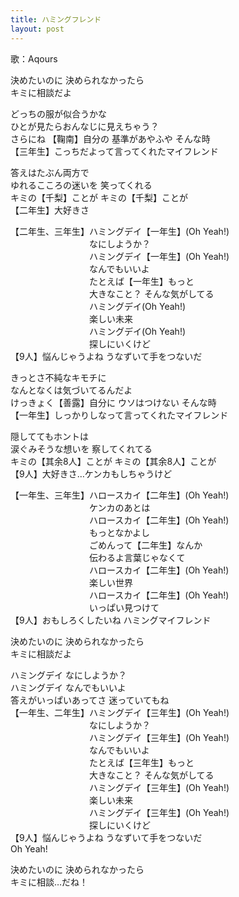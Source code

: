 ```yaml
---
title: ハミングフレンド
layout: post
---
```

歌：Aqours

<p>決めたいのに 決められなかったら<br />
キミに相談だよ</p>

<p><a class="mari">どっちの服が似合うかな</a><br />
<a class="kanan">ひとが見たらおんなじに見えちゃう？</a><br />
<a class="dia">さらにね</a> 【<a class="mari">鞠</a><a class="kanan">南</a>】自分の <a class="dia">基準があやふや そんな時</a><br />
【三年生】こっちだよって言ってくれたマイフレンド</p>

<p><a class="chika">答えはたぶん両方で</a><br />
<a class="riko">ゆれるこころの迷いを</a> <a class="you">笑ってくれる</a><br />
<a class="you">キミの</a>【<a class="chika">千</a><a class="riko">梨</a>】ことが <a class="you">キミの</a>【<a class="chika">千</a><a class="riko">梨</a>】ことが<br />
【二年生】大好きさ</p>

<p>【二年生、三年生】ハミングデイ【一年生】(Oh Yeah!)<br />
　　　　　　　　　なにしようか？<br />
　　　　　　　　　ハミングデイ【一年生】(Oh Yeah!)<br />
　　　　　　　　　なんでもいいよ<br />
　　　　　　　　　たとえば【一年生】もっと<br />
　　　　　　　　　大きなこと？ そんな気がしてる<br />
　　　　　　　　　ハミングデイ(Oh Yeah!)<br />
　　　　　　　　　楽しい未来<br />
　　　　　　　　　ハミングデイ(Oh Yeah!)<br />
　　　　　　　　　探しにいくけど<br />
【9人】悩んじゃうよね うなずいて手をつないだ</p>

<p><a class="yoshiko">きっとさ不純なキモチに</a><br />
<a class="ruby">なんとなくは気づいてるんだよ</a><br />
<a class="hanamaru">けっきょく</a>【<a class="yoshiko">善</a><a class="ruby">露</a>】自分に <a class="hanamaru">ウソはつけない そんな時</a><br />
【一年生】しっかりしなって言ってくれたマイフレンド</p>

<p><a class="chika">隠しててもホントは</a><br />
<a class="you">涙ぐみそうな想いを</a> <a class="riko">察してくれてる</a><br />
<a class="riko">キミの</a>【其余8人】ことが <a class="riko">キミの</a>【其余8人】ことが<br />
【9人】大好きさ…ケンカもしちゃうけど</p>

<p>【一年生、三年生】ハロースカイ【二年生】(Oh Yeah!)<br />
　　　　　　　　　ケンカのあとは<br />
　　　　　　　　　ハロースカイ【二年生】(Oh Yeah!)<br />
　　　　　　　　　もっとなかよし<br />
　　　　　　　　　ごめんって【二年生】なんか<br />
　　　　　　　　　伝わるよ言葉じゃなくて<br />
　　　　　　　　　ハロースカイ【二年生】(Oh Yeah!)<br />
　　　　　　　　　楽しい世界<br />
　　　　　　　　　ハロースカイ【二年生】(Oh Yeah!)<br />
　　　　　　　　　いっぱい見つけて<br />
【9人】おもしろくしたいね ハミングマイフレンド</p>

<p>決めたいのに 決められなかったら<br />
キミに相談だよ</p>

<p>ハミングデイ なにしようか？<br />
ハミングデイ なんでもいいよ<br />
答えがいっぱいあってさ 迷っていてもね<br />
【一年生、二年生】ハミングデイ【三年生】(Oh Yeah!)<br />
　　　　　　　　　なにしようか？<br />
　　　　　　　　　ハミングデイ【三年生】(Oh Yeah!)<br />
　　　　　　　　　なんでもいいよ<br />
　　　　　　　　　たとえば【三年生】もっと<br />
　　　　　　　　　大きなこと？ そんな気がしてる<br />
　　　　　　　　　ハミングデイ【三年生】(Oh Yeah!)<br />
　　　　　　　　　楽しい未来<br />
　　　　　　　　　ハミングデイ【三年生】(Oh Yeah!)<br />
　　　　　　　　　探しにいくけど<br />
【9人】悩んじゃうよね うなずいて手をつないだ<br />
Oh Yeah!</p>

<p>決めたいのに 決められなかったら<br />
キミに相談…だね！</p>